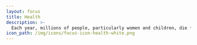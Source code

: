 ```yaml
---
layout: focus
title: Health
description: >-
  Each year, millions of people, particularly women and children, die from preventable causes in countries affected by violent conflict and natural disasters. Most of these deaths are the result of disruptions related to crisis: poor sanitation, shortages of food and medicine, and inadequate prevention. Refugees resettled in the United States can also face difficulties accessing proper health care.
icon_path: /img/icons/focus-icon-health-white.png
---
```


